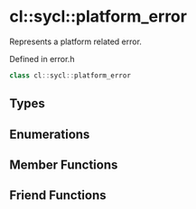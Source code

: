 # cl::sycl::platform_error

Represents a platform related error. 

Defined in error.h

```cpp
class cl::sycl::platform_error
```

## Types

## Enumerations

## Member Functions


## Friend Functions

